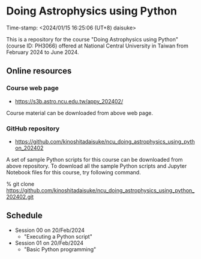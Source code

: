 # Doing Astrophysics using Python

Time-stamp: <2024/01/15 16:25:06 (UT+8) daisuke>

This is a repository for the course "Doing Astrophysics using Python" (course ID: PH3066) offered at National Central University in Taiwan from February 2024 to June 2024.

## Online resources

### Course web page

- https://s3b.astro.ncu.edu.tw/appy_202402/

Course material can be downloaded from above web page.

### GitHub repository

- https://github.com/kinoshitadaisuke/ncu_doing_astrophysics_using_python_202402

A set of sample Python scripts for this course can be downloaded from above repository. To download all the sample Python scripts and Jupyter Notebook files for this course, try following command.

% git clone https://github.com/kinoshitadaisuke/ncu_doing_astrophysics_using_python_202402.git

## Schedule

- Session 00 on 20/Feb/2024
  - "Executing a Python script"
- Session 01 on 20/Feb/2024
  - "Basic Python programming"
